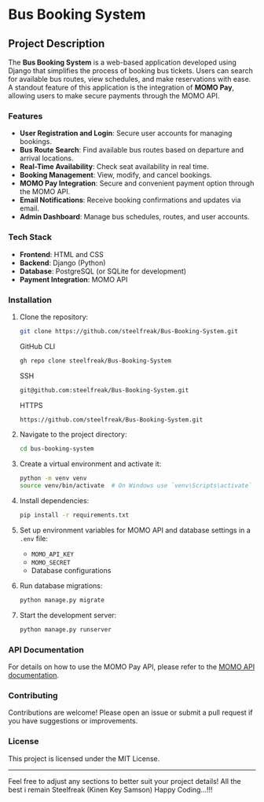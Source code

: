 # Bus Booking System

## Project Description

The **Bus Booking System** is a web-based application developed using Django that simplifies the process of booking bus tickets. Users can search for available bus routes, view schedules, and make reservations with ease. A standout feature of this application is the integration of **MOMO Pay**, allowing users to make secure payments through the MOMO API.

### Features

- **User Registration and Login**: Secure user accounts for managing bookings.
- **Bus Route Search**: Find available bus routes based on departure and arrival locations.
- **Real-Time Availability**: Check seat availability in real time.
- **Booking Management**: View, modify, and cancel bookings.
- **MOMO Pay Integration**: Secure and convenient payment option through the MOMO API.
- **Email Notifications**: Receive booking confirmations and updates via email.
- **Admin Dashboard**: Manage bus schedules, routes, and user accounts.

### Tech Stack

- **Frontend**: HTML and CSS
- **Backend**: Django (Python)
- **Database**: PostgreSQL (or SQLite for development)
- **Payment Integration**: MOMO API

### Installation

1. Clone the repository:
   ```bash
   git clone https://github.com/steelfreak/Bus-Booking-System.git
   
   ```
   GitHub CLI
   ```bash
   gh repo clone steelfreak/Bus-Booking-System
   ```
   SSH
   ```bash
   git@github.com:steelfreak/Bus-Booking-System.git
   ```
   HTTPS
   ```bash
   https://github.com/steelfreak/Bus-Booking-System.git
   ```
3. Navigate to the project directory:
   ```bash
   cd bus-booking-system
   ```
4. Create a virtual environment and activate it:
   ```bash
   python -m venv venv
   source venv/bin/activate  # On Windows use `venv\Scripts\activate`
   ```
5. Install dependencies:
   ```bash
   pip install -r requirements.txt
   ```
6. Set up environment variables for MOMO API and database settings in a `.env` file:
   - `MOMO_API_KEY`
   - `MOMO_SECRET`
   - Database configurations

7. Run database migrations:
   ```bash
   python manage.py migrate
   ```
8. Start the development server:
   ```bash
   python manage.py runserver
   ```

### API Documentation

For details on how to use the MOMO Pay API, please refer to the [MOMO API documentation](https://momoapi.com/docs).

### Contributing

Contributions are welcome! Please open an issue or submit a pull request if you have suggestions or improvements.

### License

This project is licensed under the MIT License.

---

Feel free to adjust any sections to better suit your project details!
All the best i remain Steelfreak (Kinen Key Samson) 
Happy Coding...!!!

